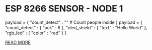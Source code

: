 # ESP 8266 SENSOR - NODE 1

payload = {
  "count_detect" : "" # Count people inside
}
payload = {
  "count_detect" : {
    "ack" : 8
  },
  "oled_shield" : {
    "text" : "Hello World"
  },
  "rgb_led" : {
    "color" : "red"
  }
}


[READ MORE](https://www.emqx.com/en/blog/esp8266-connects-to-the-public-mqtt-broker)